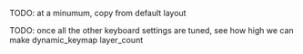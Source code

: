 
TODO: at a minumum, copy from default layout

TODO: once all the other keyboard settings are tuned, see how high we
can make dynamic_keymap layer_count
